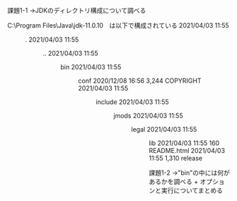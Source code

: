 課題1-1
→JDKのディレクトリ構成について調べる


C:\Program Files\Java\jdk-11.0.10　は以下で構成されている
  2021/04/03  11:55    <DIR>          .
  2021/04/03  11:55    <DIR>          ..
  2021/04/03  11:55    <DIR>          bin
  2021/04/03  11:55    <DIR>          conf
  2020/12/08  16:56             3,244 COPYRIGHT
  2021/04/03  11:55    <DIR>          include
  2021/04/03  11:55    <DIR>          jmods
  2021/04/03  11:55    <DIR>          legal
  2021/04/03  11:55    <DIR>          lib
  2021/04/03  11:55               160 README.html
  2021/04/03  11:55             1,310 release




課題1-2
→"bin"の中には何があるかを調べる + オプションと実行についてまとめる
